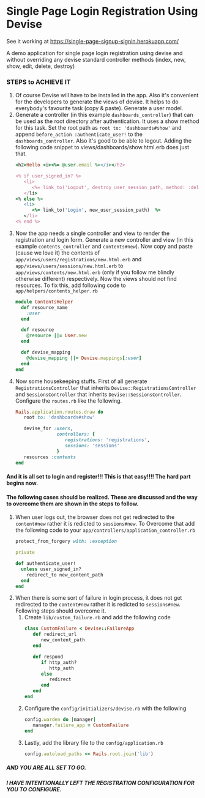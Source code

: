 # Single Page Login Registration Using Devise
See it working at https://single-page-signup-signin.herokuapp.com/

A demo application for single page login registration using devise and without overriding any devise standard controller methods (index, new, show, edit, delete, destroy)

### STEPS to ACHIEVE IT
1. Of course Devise will have to be installed in the app. Also it's convenient for the developers to generate the views of devise. It helps to do everybody's favourite task (copy & paste). Generate a user model.
1. Generate a controller (in this example `dashboards_controller`) that can be used as the root directory after authentication. It uses a show method for this task. Set the root path as `root to: 'dashboards#show'` and append `before_action :authenticate_user!` to the `dashboards_controller`. Also it's good to be able to logout. Adding the following code snippet to views/dashboards/show.html.erb does just that.
   ```ruby
   <h2>Hello <i><%= @user.email %></i></h2>

   <% if user_signed_in? %>
      <li>
         <%= link_to('Logout', destroy_user_session_path, method: :delete) %>
      </li>
   <% else %>
      <li>
         <%= link_to('Login', new_user_session_path)  %>
      </li>
   <% end %>
   ```
1. Now the app needs a single controller and view to render the registration and login form. Generate a new controller and view (in this example `contents_controller` and `contents#new`). Now copy and paste (cause we love it) the contents of `app/views/users/registrations/new.html.erb` and `app/views/users/sessions/new.html.erb` to `app/views/contents/new.html.erb` (only if you follow me blindly otherwise different) respectively. Now the views should not find resources. To fix this, add following code to `app/helpers/contents_helper.rb`
   ```ruby
   module ContentsHelper
     def resource_name
       :user
     end

     def resource
       @resource ||= User.new
     end

     def devise_mapping
       @devise_mapping ||= Devise.mappings[:user]
     end
   end
   ```
1. Now some housekeeping stuffs. First of all generate `RegistrationsController` that inherits `Devise::RegistrationsController` and `SessionsController` that inherits `Devise::SessionsController`. Configure the `routes.rb` like the following.
   ```ruby
   Rails.application.routes.draw do
      root to: 'dashboards#show'

      devise_for :users,
                  controllers: {
                     registrations: 'registrations',
                     sessions: 'sessions'
                  }
      resources :contents
   end
   ```
#### And it is all set to login and register!!! This is that easy!!!! The hard part begins now.
#### The following cases should be realized. These are discussed and the way to overcome them are shown in the steps to follow.

1. When user logs out, the browser does not get redirected to the `content#new` rather it is redicted to `sessions#new`. To Overcome that add the following code to your `app/controllers/application_controller.rb`
   ```ruby
   protect_from_forgery with: :exception

   private

   def authenticate_user!
     unless user_signed_in?
       redirect_to new_content_path
     end
   end
   ```
1. When there is some sort of failure in login process, it does not get redirected to the `content#new` rather it is redicted to `sessions#new`. Following steps should overcome it.
   1. Create `lib/custom_failure.rb` and add the following code
      ```ruby
      class CustomFailure < Devise::FailureApp
         def redirect_url
            new_content_path
         end

         def respond
            if http_auth?
               http_auth
            else
               redirect
            end
         end
      end
      ```
   1. Configure the `config/initializers/devise.rb` with the following
      ```ruby
      config.warden do |manager|
         manager.failure_app = CustomFailure
      end
      ```
   1. Lastly, add the library file to the `config/application.rb`
      ```ruby
      config.autoload_paths << Rails.root.join('lib')
      ```
##### AND YOU ARE ALL SET TO GO.
##### I HAVE INTENTIONALLY LEFT THE REGISTRATION CONFIGURATION FOR YOU TO CONFIGURE.
